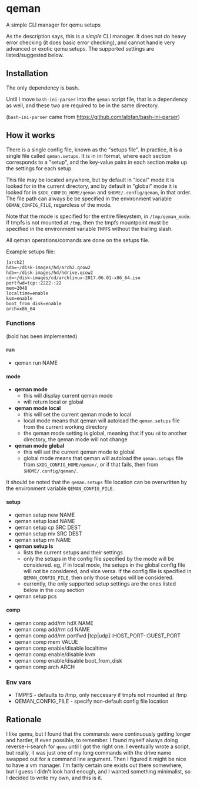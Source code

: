 # qeman

A simple CLI manager for qemu setups

As the description says, this is a _simple_ CLI manager.
It does not do heavy error checking (it does basic error checking),
and cannot handle very advanced or exotic qemu setups. The supported
settings are listed/suggested below.

## Installation

The only dependency is bash.

Until I move `bash-ini-parser` into the `qeman` script file, that
is a dependency as well, and these two are required to be in the
same directory.

(`bash-ini-parser` came from <https://github.com/albfan/bash-ini-parser>)

## How it works

There is a single config file, known as the "setups file".
In practice, it is a single file called `qeman.setups`. It is in ini
format, where each section corresponds to a "setup", and the key-value
pairs in each section make up the settings for each setup. 

This file may be located anywhere, but by default in "local" mode
it is looked for in the current directory, and by default in "global"
mode it is looked for in `$XDG_CONFIG_HOME/qeman` and
`$HOME/.config/qeman`, in that order. The file path can always be
be specified in the environment variable `QEMAN_CONFIG_FILE`,
regardless of the mode.

Note that the mode is specified for the entire filesystem,
in `/tmp/qeman_mode`. If tmpfs is not mounted at `/tmp`, then the
tmpfs mountpoint must be specified in the environment variable
`TMPFS` without the trailing slash.

All qeman operations/comands are done on the setups file.

Example setups file:
```
[arch2]
hda=~/disk-images/hd/arch2.qcow2
hdb=~/disk-images/hd/hdrive.qcow2
cd=~/disk-images/cd/archlinux-2017.06.01-x86_64.iso
portfwd=tcp::2222-:22
mem=2048
localtime=enable
kvm=enable
boot_from_disk=enable
arch=x86_64
```

### Functions

(bold has been implemented)

#### run

- qeman run NAME

#### mode

- **qeman mode**
  - this will display current qeman mode
  - will return local or global
- **qeman mode local**
  - this will set the current qeman mode to local
  - local mode means that qeman will autoload the `qeman.setups` file from the current working directory
  - the qeman mode setting is global, meaning that if you `cd` to another directory, the qeman mode will not change
- **qeman mode global**
  - this will set the current qeman mode to global
  - global mode means that qeman will autoload the `qeman.setups` file from `$XDG_CONFIG_HOME/qeman/`, or if that fails, then from `$HOME/.config/qeman/`.

It should be noted that the `qeman.setups` file location can be overwritten by the environment variable `QEMAN_CONFIG_FILE`.

#### setup

- qeman setup new NAME
- qeman setup load NAME
- qeman setup cp SRC DEST
- qeman setup mv SRC DEST
- qeman setup rm NAME
- **qeman setup ls**
  - lists the current setups and their settings
  - only the setups in the config file specified by the mode will be considered. eg, if in local mode, the setups in the global config file will not be considered, and vice versa. If the config file is specified in `QEMAN_CONFIG_FILE`, then only those setups will be considered.
  - currently, the only supported setup settings are the ones listed below in the `comp` section
- qeman setup pcs

#### comp

- qeman comp add/rm hdX NAME
- qeman comp add/rm cd NAME
- qeman comp add/rm portfwd [tcp|udp]::HOST_PORT-:GUEST_PORT
- qeman comp mem VALUE
- qeman comp enable/disable localtime
- qeman comp enable/disable kvm
- qeman comp enable/disable boot_from_disk
- qeman comp arch ARCH

### Env vars

- TMPFS - defaults to /tmp, only neccesary if tmpfs not mounted at /tmp
- QEMAN_CONFIG_FILE - specify non-default config file location


## Rationale

I like qemu, but I found that the commands were continuously
getting longer and harder, if even possible, to remember.
I found myself always doing reverse-i-search for `qemu` until I
got the right one. I eventually wrote a script, but really, it
was just one of my long commands with the drive name swapped out
for a command line argument. Then I figured it might be nice to have
a vm manager. I'm fairly certain one exists out there somewhere, but
I guess I didn't look hard enough, and I wanted something minimalist,
so I decided to write my own, and this is it.
